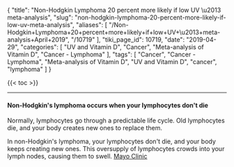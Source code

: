 {
    "title": "Non-Hodgkin Lymphoma 20 percent more likely if low UV \u2013 meta-analysis",
    "slug": "non-hodgkin-lymphoma-20-percent-more-likely-if-low-uv-meta-analysis",
    "aliases": [
        "/Non-Hodgkin+Lymphoma+20+percent+more+likely+if+low+UV+\u2013+meta-analysis+April+2019",
        "/10719"
    ],
    "tiki_page_id": 10719,
    "date": "2019-04-29",
    "categories": [
        "UV and Vitamin D",
        "Cancer",
        "Meta-analysis of Vitamin D",
        "Cancer - Lymphoma"
    ],
    "tags": [
        "Cancer",
        "Cancer - Lymphoma",
        "Meta-analysis of Vitamin D",
        "UV and Vitamin D",
        "cancer",
        "lymphoma"
    ]
}


{{< toc >}}

---

#### Non-Hodgkin's lymphoma occurs when your lymphocytes don't die

Normally, lymphocytes go through a predictable life cycle. Old lymphocytes die, and your body creates new ones to replace them.

In non-Hodgkin's lymphoma, your lymphocytes don't die, and your body keeps creating new ones. This oversupply of lymphocytes crowds into your lymph nodes, causing them to swell. [Mayo Clinic](https://www.mayoclinic.org/diseases-conditions/non-hodgkins-lymphoma/symptoms-causes/syc-20375680)